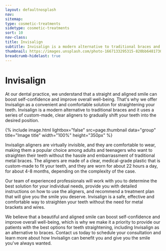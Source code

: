 ```yaml
---
layout: defaultnosplash
nav: 
sitemap: 
type: cosmetic-treatments
sidetype: cosmetic-treatments
sort: 10
nav-class: 
title: Invisalign
subtitle: Invisalign is a modern alternative to traditional braces and it uses a series of custom-made, clear aligners to gradually shift your teeth into the desired position.
thumbnail: https://images.unsplash.com/photo-1667133295315-820bb6481730?q=80&w=1974&auto=format&fit=crop&ixlib=rb-4.0.3&ixid=M3wxMjA3fDB8MHxwaG90by1wYWdlfHx8fGVufDB8fHx8fA%3D%3D
breadcrumb-hidelast: true
---
```


# Invisalign

At our dental practice, we understand that a straight and aligned smile can boost self-confidence and improve overall well-being. That's why we offer Invisalign as a convenient and comfortable solution for straightening your teeth. Invisalign is a modern alternative to traditional braces and it uses a series of custom-made, clear aligners to gradually shift your teeth into the desired position.

{% include image.html lightbox="false" src=page.thumbnail data="group" title="Image title" width="100%" height="350px" %}

Invisalign aligners are virtually invisible, and they are comfortable to wear, making them a popular choice among adults and teenagers who want to straighten their teeth without the hassle and embarrassment of traditional metal braces. The aligners are made of a clear, medical-grade plastic that is custom-made to fit your teeth, and they are worn for about 22 hours a day, for about 4-8 months, depending on the complexity of the case.

Our team of experienced professionals will work with you to determine the best solution for your individual needs, provide you with detailed instructions on how to use the aligners, and recommend a treatment plan that will give you the smile you deserve. Invisalign is a safe, effective and comfortable way to straighten your teeth without the need for metal brackets and wires.

We believe that a beautiful and aligned smile can boost self-confidence and improve overall well-being, which is why we make it a priority to provide our patients with the best options for teeth straightening, including Invisalign as an alternative to braces. Contact us today to schedule your consultation and learn more about how Invisalign can benefit you and give you the smile you've always wanted.
